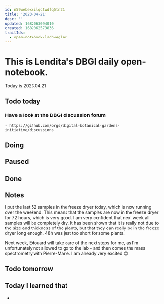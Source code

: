 ```yaml
---
id: n59webexsilqctwdfq5tn21
title: '2023-04-21'
desc: ''
updated: 1682063094010
created: 1682062573836
traitIds:
  - open-notebook-lschwegler
---
```


# This is Lendita's DBGI daily open-notebook.

Today is 2023.04.21

## Todo today

### Have a look at the DBGI discussion forum
    - https://github.com/orgs/digital-botanical-gardens-initiative/discussions
###
###

## Doing

## Paused

## Done

## Notes
I put the last 52 samples in the freeze dryer today, which is now running over the weekend. This means that the samples are now in the freeze dryer for 72 hours, which is very good. I am very confident that next week all samples will be completely dry. It has been shown that it is really not due to the size and thickness of the plants, but that they can really be in the freeze dryer long enough. 48h was just too short for some plants. 

Next week, Edouard will take care of the next steps for me, as I'm unfortunately not allowed to go to the lab - and then comes the mass spectrometry with Pierre-Marie. I am already very excited 😊

## Todo tomorrow

###
###
###


## Today I learned that

-